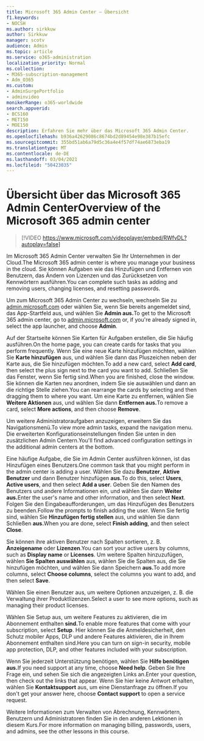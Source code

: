 ```yaml
---
title: Microsoft 365 Admin Center – Übersicht
f1.keywords:
- NOCSH
ms.author: sirkkuw
author: Sirkkuw
manager: scotv
audience: Admin
ms.topic: article
ms.service: o365-administration
localization_priority: Normal
ms.collection:
- M365-subscription-management
- Adm_O365
ms.custom:
- AdminSurgePortfolio
- adminvideo
monikerRange: o365-worldwide
search.appverid:
- BCS160
- MET150
- MOE150
description: Erfahren Sie mehr über das Microsoft 365 Admin Center.
ms.openlocfilehash: b936a42629086c8674bd2d89454e98e387b15efc
ms.sourcegitcommit: 355bd51ab6a79d5c36a4e4f57df74ae6873eba19
ms.translationtype: MT
ms.contentlocale: de-DE
ms.lasthandoff: 03/04/2021
ms.locfileid: "50423035"
---
```

# <a name="overview-of-the-microsoft-365-admin-center"></a><span data-ttu-id="1a0b6-103">Übersicht über das Microsoft 365 Admin Center</span><span class="sxs-lookup"><span data-stu-id="1a0b6-103">Overview of the Microsoft 365 admin center</span></span>

> [!VIDEO https://www.microsoft.com/videoplayer/embed/RWfvDL?autoplay=false]

<span data-ttu-id="1a0b6-104">Im Microsoft 365 Admin Center verwalten Sie Ihr Unternehmen in der Cloud.</span><span class="sxs-lookup"><span data-stu-id="1a0b6-104">The Microsoft 365 admin center is where you manage your business in the cloud.</span></span> <span data-ttu-id="1a0b6-105">Sie können Aufgaben wie das Hinzufügen und Entfernen von Benutzern, das Ändern von Lizenzen und das Zurücksetzen von Kennwörtern ausführen.</span><span class="sxs-lookup"><span data-stu-id="1a0b6-105">You can complete such tasks as adding and removing users, changing licenses, and resetting passwords.</span></span> 

<span data-ttu-id="1a0b6-106">Um zum Microsoft 365 Admin Center zu wechseln, wechseln Sie zu [admin.microsoft.com](https://admin.microsoft.com) oder wählen Sie, wenn Sie bereits angemeldet sind, das App-Startfeld aus, und wählen Sie **Admin aus.**</span><span class="sxs-lookup"><span data-stu-id="1a0b6-106">To get to the Microsoft 365 admin center, go to [admin.microsoft.com](https://admin.microsoft.com) or, if you're already signed in, select the app launcher, and choose **Admin**.</span></span>

<span data-ttu-id="1a0b6-107">Auf der Startseite können Sie Karten für Aufgaben erstellen, die Sie häufig ausführen.</span><span class="sxs-lookup"><span data-stu-id="1a0b6-107">On the home page, you can create cards for tasks that you perform frequently.</span></span> <span data-ttu-id="1a0b6-108">Wenn Sie eine neue Karte hinzufügen möchten, wählen Sie **Karte hinzufügen** aus, und wählen Sie dann das Pluszeichen neben der Karte aus, die Sie hinzufügen möchten.</span><span class="sxs-lookup"><span data-stu-id="1a0b6-108">To add a new card, select **Add card**, then select the plus sign next to the card you want to add.</span></span> <span data-ttu-id="1a0b6-109">Schließen Sie das Fenster, wenn Sie fertig sind.</span><span class="sxs-lookup"><span data-stu-id="1a0b6-109">When you are finished, close the window.</span></span> <span data-ttu-id="1a0b6-110">Sie können die Karten neu anordnen, indem Sie sie auswählen und dann an die richtige Stelle ziehen.</span><span class="sxs-lookup"><span data-stu-id="1a0b6-110">You can rearrange the cards by selecting and then dragging them to where you want.</span></span> <span data-ttu-id="1a0b6-111">Um eine Karte zu entfernen, wählen Sie **Weitere Aktionen** aus, und wählen Sie dann **Entfernen aus.**</span><span class="sxs-lookup"><span data-stu-id="1a0b6-111">To remove a card, select **More actions**, and then choose **Remove**.</span></span>

<span data-ttu-id="1a0b6-112">Um weitere Administratoraufgaben anzuzeigen, erweitern Sie das Navigationsmenü.</span><span class="sxs-lookup"><span data-stu-id="1a0b6-112">To view more admin tasks, expand the navigation menu.</span></span> <span data-ttu-id="1a0b6-113">Die erweiterten Konfigurationseinstellungen finden Sie unten in den zusätzlichen Admin Centern.</span><span class="sxs-lookup"><span data-stu-id="1a0b6-113">You'll find advanced configuration settings in the additional admin centers at the bottom.</span></span>

<span data-ttu-id="1a0b6-114">Eine häufige Aufgabe, die Sie im Admin Center ausführen können, ist das Hinzufügen eines Benutzers.</span><span class="sxs-lookup"><span data-stu-id="1a0b6-114">One common task that you might perform in the admin center is adding a user.</span></span> <span data-ttu-id="1a0b6-115">Wählen Sie dazu **Benutzer**, **Aktive Benutzer** und dann Benutzer hinzufügen **aus.**</span><span class="sxs-lookup"><span data-stu-id="1a0b6-115">To do this, select **Users**, **Active users**, and then select **Add a user**.</span></span> <span data-ttu-id="1a0b6-116">Geben Sie den Namen des Benutzers und andere Informationen ein, und wählen Sie dann **Weiter aus.**</span><span class="sxs-lookup"><span data-stu-id="1a0b6-116">Enter the user's name and other information, and then select **Next**.</span></span> <span data-ttu-id="1a0b6-117">Folgen Sie den Eingabeaufforderungen, um das Hinzufügen des Benutzers zu beenden.</span><span class="sxs-lookup"><span data-stu-id="1a0b6-117">Follow the prompts to finish adding the user.</span></span> <span data-ttu-id="1a0b6-118">Wenn Sie fertig sind, wählen Sie **Hinzufügen fertig stellen** aus, und wählen Sie dann Schließen **aus.**</span><span class="sxs-lookup"><span data-stu-id="1a0b6-118">When you are done, select **Finish adding**, and then select **Close**.</span></span>

<span data-ttu-id="1a0b6-119">Sie können ihre aktiven Benutzer nach Spalten sortieren, z. B. **Anzeigename** oder **Lizenzen**.</span><span class="sxs-lookup"><span data-stu-id="1a0b6-119">You can sort your active users by columns, such as **Display name** or **Licenses**.</span></span> <span data-ttu-id="1a0b6-120">Um weitere Spalten hinzuzufügen, wählen **Sie Spalten auswählen** aus, wählen Sie die Spalten aus, die Sie hinzufügen möchten, und wählen Sie dann Speichern **aus.**</span><span class="sxs-lookup"><span data-stu-id="1a0b6-120">To add more columns, select **Choose columns**, select the columns you want to add, and then select **Save**.</span></span>

<span data-ttu-id="1a0b6-121">Wählen Sie einen Benutzer aus, um weitere Optionen anzuzeigen, z. B. die Verwaltung ihrer Produktlizenzen.</span><span class="sxs-lookup"><span data-stu-id="1a0b6-121">Select a user to see more options, such as managing their product licenses.</span></span>

<span data-ttu-id="1a0b6-122">Wählen Sie Setup aus, um weitere Features zu aktivieren, die im Abonnement enthalten **sind.**</span><span class="sxs-lookup"><span data-stu-id="1a0b6-122">To enable more features that come with your subscription, select **Setup**.</span></span> <span data-ttu-id="1a0b6-123">Hier können Sie die Anmeldesicherheit, den Schutz mobiler Apps, DLP und andere Features aktivieren, die in Ihrem Abonnement enthalten sind.</span><span class="sxs-lookup"><span data-stu-id="1a0b6-123">Here you can turn on sign-in security, mobile app protection, DLP, and other features included with your subscription.</span></span>

<span data-ttu-id="1a0b6-124">Wenn Sie jederzeit Unterstützung benötigen, wählen Sie **Hilfe benötigen aus.**</span><span class="sxs-lookup"><span data-stu-id="1a0b6-124">If you need support at any time, choose **Need help**.</span></span> <span data-ttu-id="1a0b6-125">Geben Sie Ihre Frage ein, und sehen Sie sich die angezeigten Links an.</span><span class="sxs-lookup"><span data-stu-id="1a0b6-125">Enter your question, then check out the links that appear.</span></span> <span data-ttu-id="1a0b6-126">Wenn Sie hier keine Antwort erhalten, wählen Sie **Kontaktsupport** aus, um eine Dienstanfrage zu öffnen.</span><span class="sxs-lookup"><span data-stu-id="1a0b6-126">If you don't get your answer here, choose **Contact support** to open a service request.</span></span> 

<span data-ttu-id="1a0b6-127">Weitere Informationen zum Verwalten von Abrechnung, Kennwörtern, Benutzern und Administratoren finden Sie in den anderen Lektionen in diesem Kurs.</span><span class="sxs-lookup"><span data-stu-id="1a0b6-127">For more information on managing billing, passwords, users, and admins, see the other lessons in this course.</span></span>

